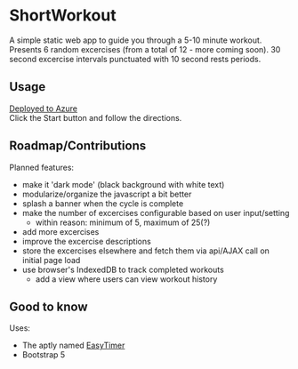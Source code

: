 # ShortWorkout
A simple static web app to guide you through a 5-10 minute workout.  
Presents 6 random excercises (from a total of 12 - more coming soon). 30 second excercise intervals punctuated with 10 second rests periods.

## Usage
[Deployed to Azure](https://salmon-plant-0a0ed6d0f.3.azurestaticapps.net)  
Click the Start button and follow the directions.

## Roadmap/Contributions
Planned features:  
- make it 'dark mode' (black background with white text)
- modularize/organize the javascript a bit better
- splash a banner when the cycle is complete
- make the number of excercises configurable based on user input/setting
  -  within reason: minimum of 5, maximum of 25(?)
- add more excercises
- improve the excercise descriptions
- store the excercises elsewhere and fetch them via api/AJAX call on initial page load
- use browser's IndexedDB to track completed workouts
  - add a view where users can view workout history
 
## Good to know
Uses:  
- The aptly named [EasyTimer](http://albert-gonzalez.github.io/easytimer.js/)
- Bootstrap 5